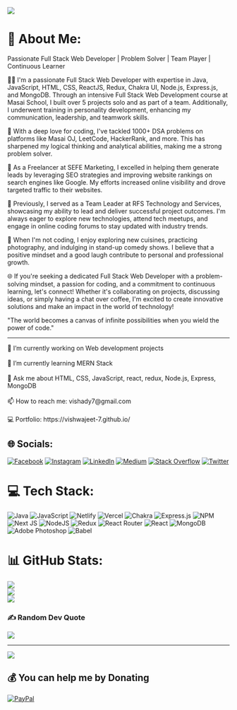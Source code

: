 <img src="https://jusmarktech.com/public/a/images/pages/web_development.gif" /></br>
# 💫 About Me:
<p>
  Passionate Full Stack Web Developer | Problem Solver | Team Player | Continuous Learner

👨‍💻 I'm a passionate Full Stack Web Developer with expertise in Java, JavaScript, HTML, CSS, ReactJS, Redux, Chakra UI, Node.js, Express.js, and MongoDB. Through an intensive Full Stack Web Development course at Masai School, I built over 5 projects solo and as part of a team. Additionally, I underwent training in personality development, enhancing my communication, leadership, and teamwork skills.

🌟 With a deep love for coding, I've tackled 1000+ DSA problems on platforms like Masai OJ, LeetCode, HackerRank, and more. This has sharpened my logical thinking and analytical abilities, making me a strong problem solver.

💼 As a Freelancer at SEFE Marketing, I excelled in helping them generate leads by leveraging SEO strategies and improving website rankings on search engines like Google. My efforts increased online visibility and drove targeted traffic to their websites.

🚀 Previously, I served as a Team Leader at RFS Technology and Services, showcasing my ability to lead and deliver successful project outcomes. I'm always eager to explore new technologies, attend tech meetups, and engage in online coding forums to stay updated with industry trends.

🔎 When I'm not coding, I enjoy exploring new cuisines, practicing photography, and indulging in stand-up comedy shows. I believe that a positive mindset and a good laugh contribute to personal and professional growth.

🌐 If you're seeking a dedicated Full Stack Web Developer with a problem-solving mindset, a passion for coding, and a commitment to continuous learning, let's connect! Whether it's collaborating on projects, discussing ideas, or simply having a chat over coffee, I'm excited to create innovative solutions and make an impact in the world of technology!

"The world becomes a canvas of infinite possibilities when you wield the power of code."
</p>
<hr/>
🔭 I’m currently working on Web development projects<br><br>🌱 I’m currently learning MERN Stack<br><br>💬 Ask me about HTML, CSS, JavaScript, react, redux, Node.js, Express, MongoDB<br><br>📫 How to reach me: vishady7@gmail.com<br><br> 💻 Portfolio: https://vishwajeet-7.github.io/


## 🌐 Socials:
[![Facebook](https://img.shields.io/badge/Facebook-%231877F2.svg?logo=Facebook&logoColor=white)](https://facebook.com/https://www.facebook.com/iamshutow?mibextid=ZbWKwL) [![Instagram](https://img.shields.io/badge/Instagram-%23E4405F.svg?logo=Instagram&logoColor=white)](https://instagram.com/vishwajeet_singh_47) [![LinkedIn](https://img.shields.io/badge/LinkedIn-%230077B5.svg?logo=linkedin&logoColor=white)](https://linkedin.com/in/vishady7) [![Medium](https://img.shields.io/badge/Medium-12100E?logo=medium&logoColor=white)](https://medium.com/@@vishady7) [![Stack Overflow](https://img.shields.io/badge/-Stackoverflow-FE7A16?logo=stack-overflow&logoColor=white)](https://stackoverflow.com/users/19418070) [![Twitter](https://img.shields.io/badge/Twitter-%231DA1F2.svg?logo=Twitter&logoColor=white)](https://twitter.com/@vishwajeet_003) 

# 💻 Tech Stack:
![Java](https://img.shields.io/badge/java-%23ED8B00.svg?style=for-the-badge&logo=java&logoColor=white) ![JavaScript](https://img.shields.io/badge/javascript-%23323330.svg?style=for-the-badge&logo=javascript&logoColor=%23F7DF1E) ![Netlify](https://img.shields.io/badge/netlify-%23000000.svg?style=for-the-badge&logo=netlify&logoColor=#00C7B7) ![Vercel](https://img.shields.io/badge/vercel-%23000000.svg?style=for-the-badge&logo=vercel&logoColor=white) ![Chakra](https://img.shields.io/badge/chakra-%234ED1C5.svg?style=for-the-badge&logo=chakraui&logoColor=white) ![Express.js](https://img.shields.io/badge/express.js-%23404d59.svg?style=for-the-badge&logo=express&logoColor=%2361DAFB) ![NPM](https://img.shields.io/badge/NPM-%23000000.svg?style=for-the-badge&logo=npm&logoColor=white) ![Next JS](https://img.shields.io/badge/Next-black?style=for-the-badge&logo=next.js&logoColor=white) ![NodeJS](https://img.shields.io/badge/node.js-6DA55F?style=for-the-badge&logo=node.js&logoColor=white) ![Redux](https://img.shields.io/badge/redux-%23593d88.svg?style=for-the-badge&logo=redux&logoColor=white) ![React Router](https://img.shields.io/badge/React_Router-CA4245?style=for-the-badge&logo=react-router&logoColor=white) ![React](https://img.shields.io/badge/react-%2320232a.svg?style=for-the-badge&logo=react&logoColor=%2361DAFB) ![MongoDB](https://img.shields.io/badge/MongoDB-%234ea94b.svg?style=for-the-badge&logo=mongodb&logoColor=white) ![Adobe Photoshop](https://img.shields.io/badge/adobephotoshop-%2331A8FF.svg?style=for-the-badge&logo=adobephotoshop&logoColor=white) ![Babel](https://img.shields.io/badge/Babel-F9DC3e?style=for-the-badge&logo=babel&logoColor=black)
# 📊 GitHub Stats:
![](https://github-readme-stats.vercel.app/api?username=vishwajeet-7&theme=dark&hide_border=false&include_all_commits=true&count_private=true)<br/>
![](https://github-readme-streak-stats.herokuapp.com/?user=vishwajeet-7&theme=dark&hide_border=false)<br/>
![](https://github-readme-stats.vercel.app/api/top-langs/?username=vishwajeet-7&theme=dark&hide_border=false&include_all_commits=true&count_private=true&layout=compact)


### ✍️ Random Dev Quote
![](https://quotes-github-readme.vercel.app/api?type=horizontal&theme=dark)

---
[![](https://visitcount.itsvg.in/api?id=vishwajeet-7&icon=5&color=8)](https://visitcount.itsvg.in)

  ## 💰 You can help me by Donating
  [![PayPal](https://img.shields.io/badge/PayPal-00457C?style=for-the-badge&logo=paypal&logoColor=white)](https://paypal.me/@vishady7) 

  
<!-- Proudly created with GPRM ( https://gprm.itsvg.in ) -->
